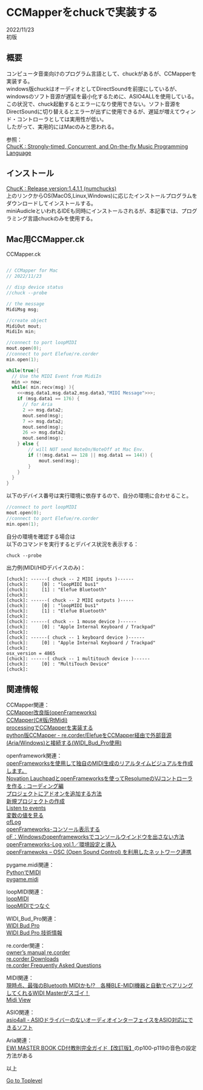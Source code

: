     
# CCMapperをchuckで実装する

2022/11/23      
初版    
  
## 概要   
コンピュータ音楽向けのプログラム言語として、chuckがあるが、CCMapperを実装する。  
windows版chuckはオーディオとしてDirectSoundを前提にしているが、windowsのソフト音源が遅延を最小化するために、ASIO4ALLを使用している。この状況で、chuck起動するとエラーになり使用できない。ソフト音源をDirectSoundに切り替えるとエラーが出ずに使用できるが、遅延が増えてウィンド・コントローラとしては実用性が低い。  
したがって、実用的にはMacのみと思われる。  

参照：   
[ChucK : Strongly-timed, Concurrent, and On-the-fly Music Programming Language](https://chuck.stanford.edu/)  


## インストール
[ChucK : Release version:1.4.1.1 (numchucks)](https://chuck.cs.princeton.edu/release/)  
上のリンクからOS(MacOS,Linux,Windows)に応じたインストールプログラムをダウンロードしてインストールする。  
miniAudicleといわれるIDEも同時にインストールされるが、本記事では、プログラミング言語chuckのみを使用する。  

## Mac用CCMapper.ck

CCMapper.ck
```c++

// CCMapper for Mac
// 2022/11/23

// disp device status
//chuck --probe

// the message
MidiMsg msg;

//create object
MidiOut mout;
MidiIn min;

//connect to port loopMIDI
mout.open(0);
//connect to port Elefue/re.corder
min.open(1);

while(true){
  // Use the MIDI Event from MidiIn
  min => now;
  while( min.recv(msg) ){
    <<<msg.data1,msg.data2,msg.data3,"MIDI Message">>>;
    if (msg.data1 == 176) {
      // for Aria
      2 => msg.data2;
      mout.send(msg);
      7 => msg.data2;
      mout.send(msg);
      26 => msg.data2;
      mout.send(msg);
    } else {
        // will NOT send NoteOn/NoteOff at Mac Env.
        if (!(msg.data1 == 128 || msg.data1 == 144)) {
            mout.send(msg);
        }
    }
  }
}
```

以下のデバイス番号は実行環境に依存するので、自分の環境に合わせること。  
```c++
//connect to port loopMIDI
mout.open(0);
//connect to port Elefue/re.corder
min.open(1);
```

自分の環境を確認する場合は  
以下のコマンドを実行するとデバイス状況を表示する：  
```
chuck --probe

```
出力例(MIDI/HIDデバイスのみ)：
```
[chuck]: ------( chuck -- 2 MIDI inputs )------
[chuck]:     [0] : "loopMIDI bus1"
[chuck]:     [1] : "Elefue Bluetooth"
[chuck]: 
[chuck]: ------( chuck -- 2 MIDI outputs )-----
[chuck]:     [0] : "loopMIDI bus1"
[chuck]:     [1] : "Elefue Bluetooth"
[chuck]: 
[chuck]: ------( chuck -- 1 mouse device )------
[chuck]:     [0] : "Apple Internal Keyboard / Trackpad"
[chuck]: 
[chuck]: ------( chuck -- 1 keyboard device )------
[chuck]:     [0] : "Apple Internal Keyboard / Trackpad"
[chuck]: 
osx_version = 4865 
[chuck]: ------( chuck -- 1 multitouch device )------
[chuck]:     [0] : "MultiTouch Device"
[chuck]: 
```

## 関連情報  
CCMapper関連：  
[CCMapper改良版(openFrameworks)](https://xshigee.github.io/web0/md/CCMapper2_improved_ofx.html)  
[CCMapper(C#版/RtMidi)](https://xshigee.github.io/web0/md/CCMapper_CS_RtMidi.html)  
[processingでCCMapperを実装する](https://xshigee.github.io/web0/md/CCMapper_processing.html)  
[python版CCMapper - re.corder/ElefueをCCMapper経由で外部音源(Aria/Windows)と接続する(WIDI_Bud_Pro使用)](https://xshigee.github.io/web0/md/CCMapper_Aria.html)  

openframework関連：   
[openFrameworksを使用して独自のMIDI生成のリアルタイムビジュアルを作成します。](https://ask.audio/articles/create-your-own-midi-generated-realtime-visuals-with-openframeworks/ja)  
[Novation LauchpadとopenFrameworksを使ってResolumeのVJコントローラを作る : コーディング編](https://artteknika.hatenablog.com/entry/2016/09/30/223230)  
[プロジェクトにアドオンを追加する方法](https://openframeworks.cc/ja/learning/01_basics/how_to_add_addon_to_project/)   
[新規プロジェクトの作成](https://openframeworks.cc/ja/learning/01_basics/create_a_new_project/)  
[Listen to events](https://openframeworks.cc/learning/06_events/event_example_how_to/)  
[変数の値を見る](https://openframeworks.cc/ja/learning/01_basics/how_to_view_value/)  
[ofLog](https://openframeworks.cc/documentation/utils/ofLog/)  
[openFrameworks-コンソール表示する](https://qiita.com/y_UM4/items/99c875a7a32056d006b5)  
[oF：Windowsのopenframeworksでコンソールウインドウを出さない方法](http://wishupon.me/?p=312)  
[openFrameworks-Log vol.1／環境設定と導入](https://barbegenerativediary.com/tutorials/openframeworks-log-1-setup/)  
[openFramewoks – OSC (Open Sound Control) を利用したネットワーク連携](https://yoppa.org/ma2_10/2279.html)  
                                   
pygame.midi関連：  
[PythonでMIDI](https://webmidiaudio.com/npage507.html)  
[pygame.midi](https://runebook.dev/ja/docs/pygame/ref/midi)   

loopMIDI関連：  
[loopMIDI](https://www.tobias-erichsen.de/software/loopmidi.html)  
[loopMIDIでつなぐ](https://webmidiaudio.com/npage501.html)  

WIDI_Bud_Pro関連：  
[WIDI Bud Pro](https://hookup.co.jp/products/cme/widi-bud-pro)  
[WIDI Bud Pro 技術情報](https://hookup.co.jp/support/product/widi-bud-pro)  

re.corder関連：  
[owner’s manual re.corder](http://www.artinoise.com/wp-content/uploads/2021/02/artinoise-recorder-manual-ENG-v10.pdf)  
[re.corder Downloads](https://www.recorderinstruments.com/en/support-downloads/)  
[re.corder Frequently Asked Questions](https://www.recorderinstruments.com/en/frequently-asked-questions/)    

MIDI関連：  
[現時点、最強のBluetooth MIDIかも!?　各種BLE-MIDI機器と自動でペアリングしてくれるWIDI Masterがスゴイ！](https://www.dtmstation.com/archives/32976.html)  
[Midi View](https://hautetechnique.com/midi/midiview/)  

ASIO関連：  
[asio4all - ASIOドライバーのないオーディオインターフェイスをASIO対応にできるソフト](https://forest.watch.impress.co.jp/library/software/asio4all/)

Aria関連：  
[EWI MASTER BOOK CD付教則完全ガイド【改訂版】](https://www.alsoj.net/store/view/ALEWIS1-2.html#.YmNpctpBxPY)のp100-p119の音色の設定方法がある

以上  

[Go to Toplevel](https://xshigee.github.io/web0/)  

